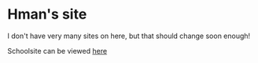 # Hman's site #

I don't have very many sites on here, but that should change soon enough!

Schoolsite can be viewed [here](https://hman124.github.io/schoolsite/)
